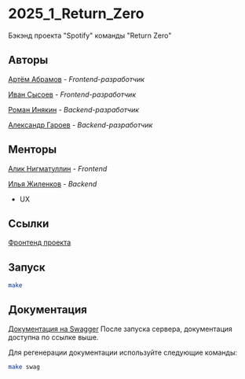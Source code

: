 # 2025_1_Return_Zero
Бэкэнд проекта "Spotify" команды "Return Zero"

## Авторы

[Артём Абрамов](https://github.com/zeritonik) - _Frontend-разработчик_

[Иван Сысоев](https://github.com/OlegWhiteRose) - _Frontend-разработчик_

[Роман Инякин](https://github.com/Mockird31) - _Backend-разработчик_

[Александр Гароев](https://github.com/derletzte256) - _Backend-разработчик_

## Менторы

[Алик Нигматуллин](https://github.com/BigBullas) - _Frontend_

[Илья Жиленков](https://github.com/ilyushkaaa) - _Backend_

- UX


## Ссылки

[Фронтенд проекта](https://github.com/frontend-park-mail-ru/2025_1_Return_Zero)

## Запуск


```bash
make 
```

## Документация

[Документация на Swagger](http://localhost:8080/docs)
После запуска сервера, документация доступна по ссылке выше.

Для регенерации документации используйте следующие команды:

```bash
make swag
```
